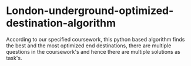 # London-underground-optimized-destination-algorithm
According to our specified coursework, this python based algorithm finds the best and the most optimized end destinations, there are multiple questions in the coursework's and hence there are multiple solutions as task's.
